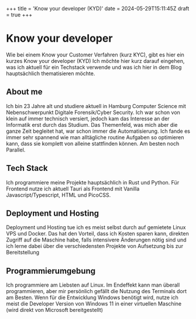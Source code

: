 +++
title = 'Know your developer (KYD)'
date = 2024-05-29T15:11:45Z
draft = true
+++

# Know your developer

Wie bei einem Know your Customer Verfahren (kurz KYC), gibt es hier ein kurzes Know your developer (KYD)
Ich möchte hier kurz darauf eingehen, was ich aktuell für ein Techstack verwende und was ich hier in dem Blog hauptsächlich thematisieren möchte.

## About me

Ich bin 23 Jahre alt und studiere aktuell in Hamburg Computer Science mit Nebenschwerpunkt Digitale Forensik/Cyber Security.
Ich war schon von klein auf immer technisch versiert, jedoch kam das Interesse an der Informatik erst durch das Studium.
Das Themenfeld, was mich aber die ganze Zeit begleitet hat, war schon immer die Automatisierung.
Ich fande es immer sehr spannend wie man alltägliche routine Aufgaben so optimieren kann, dass sie komplett von alleine stattfinden können. Am besten noch Parallel.

## Tech Stack

Ich programmiere meine Projekte hauptsächlich in Rust und Python. Für Frontend nutze ich aktuell Tauri als Frontend mit Vanilla Javascript/Typescript, HTML und PicoCSS.

## Deployment und Hosting

Deployment und Hosting tue ich es meist selbst durch auf gemietete Linux VPS und Docker.
Das hat den Vorteil, dass ich Kosten sparen kann, direkten Zugriff auf die Maschine habe, falls intensivere Änderungen nötig sind und ich lerne dabei über die verschiedensten Projekte von Aufsetzung bis zur Bereitstellung

## Programmierumgebung

Ich programmiere am Liebsten auf Linux. Im Endeffekt kann man überall programmieren, aber mir persönlich gefällt die Nutzung des Terminals dort am Besten.
Wenn für die Entwicklung Windows benötigt wird, nutze ich meist die Developer Version von Windows 11 in einer virtuellen Maschine (wird direkt von Microsoft bereitgestellt)
